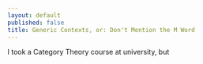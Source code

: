 ```yaml
---
layout: default
published: false
title: Generic Contexts, or: Don't Mention the M Word
---
```


I took a Category Theory course at university, but